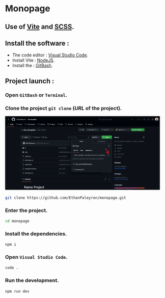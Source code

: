 # Monopage

## Use of [Vite](https://vitejs.dev/) and [SCSS](https://sass-lang.com/).

## Install the software :

- The code editor : [Visual Studio Code](https://code.visualstudio.com/).
- Install Vite : [NodeJS](https://nodejs.org/en).
- Install the : [GitBash](https://git-scm.com/downloads).

## Project launch :

### Open `GitBash` or `Terminal`.

### Clone the project `git clone` **(_URL_ of the project)**.

![clone the project](README-resources/cloneTheProject.png)

```bash
git clone https://github.com/EthanPaleyron/monopage.git
```

### Enter the project.

```bash
cd monopage
```

### Install the dependencies.

```bash
npm i
```

### Open `Visual Studio Code`.

```bash
code .
```

### Run the development.

```bash
npm run dev
```
